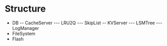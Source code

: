 
# Structure

- DB
-- CacheServer
--- LRU2Q
--- SkipList
-- KVServer
--- LSMTree
--- LogManager
- FileSystem
- Flash
